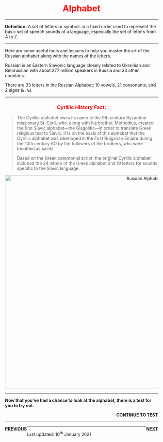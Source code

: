 <div class="container">
<h1 style="text-align:center; color:red;">Alphabet</h1>
<hr>
 <p><b>Definition:</b> A set of letters or symbols in a fixed order used to represent the basic set of speech sounds of a language, especially the set of letters from A to Z.</p>
 <hr>
<p>Here are some useful tools and lessons to help you master the art of the Russian alphabet along with the names of the letters.</p>

<p>Russian is an Eastern Slavonic language closely related to Ukrainian and Belorussian with about 277 million speakers in Russia and 30 other countries.</p>

<p>There are 33 letters in the Russian Alphabet: 10 vowels, 21 consonants, and 2 signs (ь, ъ).</p>
<hr>
<h3 style="text-align:center; color:red;">Cyrillic History Fact:</h3>
<blockquote cite="https://learnrussian.rt.com/alphabet/the-history-of-the-cyrillic-alphabet/">

<p>The Cyrillic alphabet owes its name to the 9th century Byzantine missionary St. Cyril, who, along with his brother, Methodius, created the first Slavic alphabet—the Glagolitic—in order to translate Greek religious text to Slavic. It is on the basis of this alphabet that the Cyrillic alphabet was developed in the First Bulgarian Empire during the 10th century AD by the followers of the brothers, who were beatified as saints.</p>

<p>Based on the Greek ceremonial script, the original Cyrillic alphabet included the 24 letters of the Greek alphabet and 19 letters for sounds specific to the Slavic language.</p>
</blockquote>
</div>
<div class="container">
<p style="text-align:center;"><img src="https://bencrowder.net/images/languages/RussianAlphabet.png/" alt="Russian Alphabet" width="900" height="705"></p>
 </div>
 <hr>  
 <p><b> Now that you've had a chance to look at the alphabet, there is a test for you to try out.</b>
 <br>  
 <p> <a style="float:right;" href="https://jameslock98.github.io/SML5202-2020-Final-JamesLock/page7.html" class="btn2"> <b>CONTINUE TO TEST</b> </a> </p> 
 <br>
 <hr>
  <div class="container">
<p> <a style="float:left;" href="https://jameslock98.github.io/SML5202-2020-Final-JamesLock/" class="btn2"> <b>PREVIOUS</b> </a> </p>
<p> <a style="float:right;" href="https://jameslock98.github.io/SML5202-2020-Final-JamesLock/page3.html" class="btn2"> <b>NEXT</b> </a> </p>

 <hr>
  <p> Last updated: 10<sup>th</sup> January 2021 </p>
